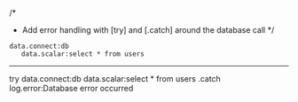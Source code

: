 /*
 * Add error handling with [try] and [.catch] around the database call
 */
```hyperlambda
data.connect:db
   data.scalar:select * from users
```
---
try
   data.connect:db
      data.scalar:select * from users
.catch
   log.error:Database error occurred

